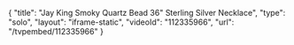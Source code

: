 {
    "title": "Jay King Smoky Quartz Bead 36\" Sterling Silver Necklace",
    "type": "solo",
    "layout": "iframe-static",
    "videoId": "112335966",
    "url": "\/tvpembed\/112335966"
}